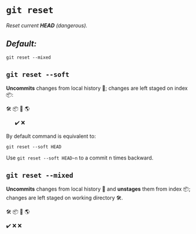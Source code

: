 # `git reset`

_Reset current **HEAD** \(dangerous\)._

## **_Default:_**

```git
git reset --mixed
```

## `git reset --soft`

**Uncommits** changes from local history :page_with_curl:; changes are left staged on index :package::

:hammer_and_wrench: :package: :page_with_curl: :earth_americas:

&nbsp; &nbsp; &nbsp; :heavy_check_mark: :x:

By default command is equivalent to:

```git
git reset --soft HEAD
```

Use `git reset --soft HEAD~n` to a commit n times backward.

## `git reset --mixed`

**Uncommits** changes from local history :page_with_curl: and **unstages** them from index :package:; changes are left staged on working directory :hammer_and_wrench:.

:hammer_and_wrench: :package: :page_with_curl: :earth_americas:

:heavy_check_mark: :x: :x:
